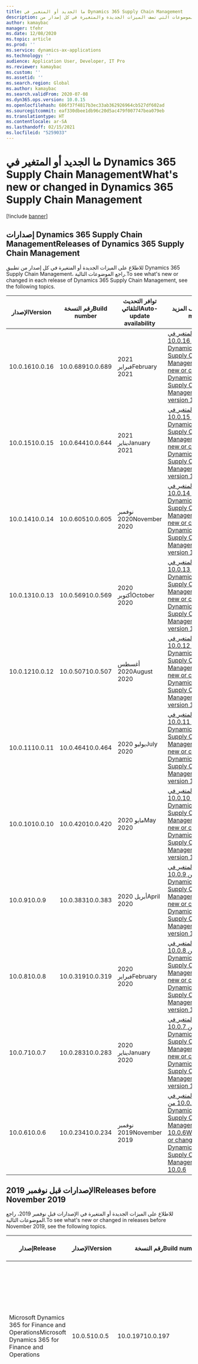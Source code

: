 ```yaml
---
title: ما الجديد أو المتغير في Dynamics 365 Supply Chain Management
description: يشير هذا الموضوع إلى الموضوعات التي تصف الميزات الجديدة والمتغيرة في كل إصدار من Dynamics 365 Supply Chain Management.
author: kamaybac
manager: tfehr
ms.date: 12/08/2020
ms.topic: article
ms.prod: ''
ms.service: dynamics-ax-applications
ms.technology: ''
audience: Application User, Developer, IT Pro
ms.reviewer: kamaybac
ms.custom: ''
ms.assetid: ''
ms.search.region: Global
ms.author: kamaybac
ms.search.validFrom: 2020-07-08
ms.dyn365.ops.version: 10.0.15
ms.openlocfilehash: 686f37f4817b3ec33ab362926964cb527df602ad
ms.sourcegitcommit: eaf330dbee1db96c20d5ac479f007747bea079eb
ms.translationtype: HT
ms.contentlocale: ar-SA
ms.lasthandoff: 02/15/2021
ms.locfileid: "5259033"
---
```

# <a name="whats-new-or-changed-in-dynamics-365-supply-chain-management"></a><span data-ttu-id="b2fc4-103">ما الجديد أو المتغير في Dynamics 365 Supply Chain Management</span><span class="sxs-lookup"><span data-stu-id="b2fc4-103">What's new or changed in Dynamics 365 Supply Chain Management</span></span>

[!include [banner](../includes/banner.md)]

## <a name="releases-of-dynamics-365-supply-chain-management"></a><span data-ttu-id="b2fc4-104">إصدارات Dynamics 365 Supply Chain Management</span><span class="sxs-lookup"><span data-stu-id="b2fc4-104">Releases of Dynamics 365 Supply Chain Management</span></span>

<span data-ttu-id="b2fc4-105">للاطلاع على الميزات الجديدة أو المتغيرة في كل إصدار من تطبيق Dynamics 365 Supply Chain Management، راجع الموضوعات التالية.</span><span class="sxs-lookup"><span data-stu-id="b2fc4-105">To see what's new or changed in each release of Dynamics 365 Supply Chain Management, see the following topics.</span></span>

| <span data-ttu-id="b2fc4-106">‏‏الإصدار</span><span class="sxs-lookup"><span data-stu-id="b2fc4-106">Version</span></span> | <span data-ttu-id="b2fc4-107">رقم النسخة</span><span class="sxs-lookup"><span data-stu-id="b2fc4-107">Build number</span></span> | <span data-ttu-id="b2fc4-108">توافر التحديث التلقائي</span><span class="sxs-lookup"><span data-stu-id="b2fc4-108">Auto-update availability</span></span> | <span data-ttu-id="b2fc4-109">اعرف المزيد</span><span class="sxs-lookup"><span data-stu-id="b2fc4-109">Learn more</span></span> |
|---|---|---|---|
| <span data-ttu-id="b2fc4-110">10.0.16</span><span class="sxs-lookup"><span data-stu-id="b2fc4-110">10.0.16</span></span> | <span data-ttu-id="b2fc4-111">10.0.689</span><span class="sxs-lookup"><span data-stu-id="b2fc4-111">10.0.689</span></span> | <span data-ttu-id="b2fc4-112">2021 فبراير</span><span class="sxs-lookup"><span data-stu-id="b2fc4-112">February 2021</span></span> | [<span data-ttu-id="b2fc4-113">ما الجديد والمتغير في الإصدار من 10.0.16 Dynamics 365 Supply Chain Management</span><span class="sxs-lookup"><span data-stu-id="b2fc4-113">What's new or changed in Dynamics 365 Supply Chain Management version 10.0.16</span></span>](whats-new-scm-10-0-16.md) |
| <span data-ttu-id="b2fc4-114">10.0.15</span><span class="sxs-lookup"><span data-stu-id="b2fc4-114">10.0.15</span></span> | <span data-ttu-id="b2fc4-115">10.0.644</span><span class="sxs-lookup"><span data-stu-id="b2fc4-115">10.0.644</span></span> | <span data-ttu-id="b2fc4-116">2021 يناير</span><span class="sxs-lookup"><span data-stu-id="b2fc4-116">January 2021</span></span> | [<span data-ttu-id="b2fc4-117">ما الجديد والمتغير في الإصدار من 10.0.15 Dynamics 365 Supply Chain Management</span><span class="sxs-lookup"><span data-stu-id="b2fc4-117">What's new or changed in Dynamics 365 Supply Chain Management version 10.0.15</span></span>](whats-new-scm-10-0-15.md) |
| <span data-ttu-id="b2fc4-118">10.0.14</span><span class="sxs-lookup"><span data-stu-id="b2fc4-118">10.0.14</span></span> | <span data-ttu-id="b2fc4-119">10.0.605</span><span class="sxs-lookup"><span data-stu-id="b2fc4-119">10.0.605</span></span> | <span data-ttu-id="b2fc4-120">نوفمبر 2020</span><span class="sxs-lookup"><span data-stu-id="b2fc4-120">November 2020</span></span> | [<span data-ttu-id="b2fc4-121">ما الجديد والمتغير في الإصدار من 10.0.14 Dynamics 365 Supply Chain Management</span><span class="sxs-lookup"><span data-stu-id="b2fc4-121">What's new or changed in Dynamics 365 Supply Chain Management version 10.0.14</span></span>](whats-new-scm-10-0-14.md) |
| <span data-ttu-id="b2fc4-122">10.0.13</span><span class="sxs-lookup"><span data-stu-id="b2fc4-122">10.0.13</span></span> | <span data-ttu-id="b2fc4-123">10.0.569</span><span class="sxs-lookup"><span data-stu-id="b2fc4-123">10.0.569</span></span> | <span data-ttu-id="b2fc4-124">2020 أكتوبر</span><span class="sxs-lookup"><span data-stu-id="b2fc4-124">October 2020</span></span> | [<span data-ttu-id="b2fc4-125">ما الجديد والمتغير في الإصدار من 10.0.13 Dynamics 365 Supply Chain Management</span><span class="sxs-lookup"><span data-stu-id="b2fc4-125">What's new or changed in Dynamics 365 Supply Chain Management version 10.0.13</span></span>](whats-new-scm-10-0-13.md) |
| <span data-ttu-id="b2fc4-126">10.0.12</span><span class="sxs-lookup"><span data-stu-id="b2fc4-126">10.0.12</span></span> | <span data-ttu-id="b2fc4-127">10.0.507</span><span class="sxs-lookup"><span data-stu-id="b2fc4-127">10.0.507</span></span> | <span data-ttu-id="b2fc4-128">أغسطس 2020</span><span class="sxs-lookup"><span data-stu-id="b2fc4-128">August 2020</span></span> | [<span data-ttu-id="b2fc4-129">ما الجديد والمتغير في الإصدار من 10.0.12 Dynamics 365 Supply Chain Management</span><span class="sxs-lookup"><span data-stu-id="b2fc4-129">What's new or changed in Dynamics 365 Supply Chain Management version 10.0.12</span></span>](whats-new-scm-10-0-12.md) |
| <span data-ttu-id="b2fc4-130">10.0.11</span><span class="sxs-lookup"><span data-stu-id="b2fc4-130">10.0.11</span></span> | <span data-ttu-id="b2fc4-131">10.0.464</span><span class="sxs-lookup"><span data-stu-id="b2fc4-131">10.0.464</span></span> | <span data-ttu-id="b2fc4-132">2020 يوليو</span><span class="sxs-lookup"><span data-stu-id="b2fc4-132">July 2020</span></span> | [<span data-ttu-id="b2fc4-133">ما الجديد والمتغير في الإصدار من 10.0.11 Dynamics 365 Supply Chain Management</span><span class="sxs-lookup"><span data-stu-id="b2fc4-133">What's new or changed in Dynamics 365 Supply Chain Management version 10.0.11</span></span>](whats-new-scm-10-0-11.md) |
| <span data-ttu-id="b2fc4-134">10.0.10</span><span class="sxs-lookup"><span data-stu-id="b2fc4-134">10.0.10</span></span> | <span data-ttu-id="b2fc4-135">10.0.420</span><span class="sxs-lookup"><span data-stu-id="b2fc4-135">10.0.420</span></span> | <span data-ttu-id="b2fc4-136">2020 مايو</span><span class="sxs-lookup"><span data-stu-id="b2fc4-136">May 2020</span></span> | [<span data-ttu-id="b2fc4-137">ما الجديد والمتغير في الإصدار من 10.0.10 Dynamics 365 Supply Chain Management</span><span class="sxs-lookup"><span data-stu-id="b2fc4-137">What's new or changed in Dynamics 365 Supply Chain Management version 10.0.10</span></span>](whats-new-scm-10-0-10.md) |
| <span data-ttu-id="b2fc4-138">10.0.9</span><span class="sxs-lookup"><span data-stu-id="b2fc4-138">10.0.9</span></span>  | <span data-ttu-id="b2fc4-139">10.0.383</span><span class="sxs-lookup"><span data-stu-id="b2fc4-139">10.0.383</span></span> | <span data-ttu-id="b2fc4-140">2020 أبريل</span><span class="sxs-lookup"><span data-stu-id="b2fc4-140">April 2020</span></span> | [<span data-ttu-id="b2fc4-141">ما الجديد والمتغير في الإصدار من 10.0.9 Dynamics 365 Supply Chain Management</span><span class="sxs-lookup"><span data-stu-id="b2fc4-141">What's new or changed in Dynamics 365 Supply Chain Management version 10.0.9</span></span>](whats-new-scm-10-0-9.md) |
| <span data-ttu-id="b2fc4-142">10.0.8</span><span class="sxs-lookup"><span data-stu-id="b2fc4-142">10.0.8</span></span>  | <span data-ttu-id="b2fc4-143">10.0.319</span><span class="sxs-lookup"><span data-stu-id="b2fc4-143">10.0.319</span></span> | <span data-ttu-id="b2fc4-144">2020 فبراير</span><span class="sxs-lookup"><span data-stu-id="b2fc4-144">February 2020</span></span> | [<span data-ttu-id="b2fc4-145">ما الجديد والمتغير في الإصدار من 10.0.8 Dynamics 365 Supply Chain Management</span><span class="sxs-lookup"><span data-stu-id="b2fc4-145">What's new or changed in Dynamics 365 Supply Chain Management version 10.0.8</span></span>](whats-new-scm-10-0-8.md) |
| <span data-ttu-id="b2fc4-146">10.0.7</span><span class="sxs-lookup"><span data-stu-id="b2fc4-146">10.0.7</span></span>  | <span data-ttu-id="b2fc4-147">10.0.283</span><span class="sxs-lookup"><span data-stu-id="b2fc4-147">10.0.283</span></span> | <span data-ttu-id="b2fc4-148">2020 يناير</span><span class="sxs-lookup"><span data-stu-id="b2fc4-148">January 2020</span></span> | [<span data-ttu-id="b2fc4-149">ما الجديد والمتغير في الإصدار من 10.0.7 Dynamics 365 Supply Chain Management</span><span class="sxs-lookup"><span data-stu-id="b2fc4-149">What's new or changed in Dynamics 365 Supply Chain Management version 10.0.7</span></span>](whats-new-scm-10-0-7.md) |
| <span data-ttu-id="b2fc4-150">10.0.6</span><span class="sxs-lookup"><span data-stu-id="b2fc4-150">10.0.6</span></span>  | <span data-ttu-id="b2fc4-151">10.0.234</span><span class="sxs-lookup"><span data-stu-id="b2fc4-151">10.0.234</span></span> | <span data-ttu-id="b2fc4-152">نوفمبر 2019</span><span class="sxs-lookup"><span data-stu-id="b2fc4-152">November 2019</span></span>  | [<span data-ttu-id="b2fc4-153">ما الجديد أو المتغير‬ في الإصدار 10.0.6 من Dynamics 365 Supply Chain Management 10.0.6</span><span class="sxs-lookup"><span data-stu-id="b2fc4-153">What's new or changed in Dynamics 365 Supply Chain Management 10.0.6</span></span>](whats-new-scm-10-0-6.md) |

## <a name="releases-before-november-2019"></a><span data-ttu-id="b2fc4-154">الإصدارات قبل نوفمبر 2019</span><span class="sxs-lookup"><span data-stu-id="b2fc4-154">Releases before November 2019</span></span>

<span data-ttu-id="b2fc4-155">للاطلاع على الميزات الجديدة أو المتغيرة في الإصدارات قبل نوفمبر 2019، راجع الموضوعات التالية.</span><span class="sxs-lookup"><span data-stu-id="b2fc4-155">To see what's new or changed in releases before November 2019, see the following topics.</span></span>

| <span data-ttu-id="b2fc4-156">إصدار</span><span class="sxs-lookup"><span data-stu-id="b2fc4-156">Release</span></span> | <span data-ttu-id="b2fc4-157">الإصدار</span><span class="sxs-lookup"><span data-stu-id="b2fc4-157">Version</span></span> | <span data-ttu-id="b2fc4-158">رقم النسخة</span><span class="sxs-lookup"><span data-stu-id="b2fc4-158">Build number</span></span> | <span data-ttu-id="b2fc4-159">التوفر</span><span class="sxs-lookup"><span data-stu-id="b2fc4-159">Availability</span></span> | <span data-ttu-id="b2fc4-160">معرفة المزيد</span><span class="sxs-lookup"><span data-stu-id="b2fc4-160">Learn more</span></span> |
|---|---|---|---|---|
| <span data-ttu-id="b2fc4-161">Microsoft Dynamics 365 for Finance and Operations</span><span class="sxs-lookup"><span data-stu-id="b2fc4-161">Microsoft Dynamics 365 for Finance and Operations</span></span>                     | <span data-ttu-id="b2fc4-162">10.0.5</span><span class="sxs-lookup"><span data-stu-id="b2fc4-162">10.0.5</span></span>      | <span data-ttu-id="b2fc4-163">10.0.197</span><span class="sxs-lookup"><span data-stu-id="b2fc4-163">10.0.197</span></span>         | <span data-ttu-id="b2fc4-164">2019 أكتوبر</span><span class="sxs-lookup"><span data-stu-id="b2fc4-164">October 2019</span></span>     | [<span data-ttu-id="b2fc4-165">ما الجديد أو المتغير في الإصدار 10.0.5 من Dynamics 365 for Finance and Operations (أكتوبر 2019)</span><span class="sxs-lookup"><span data-stu-id="b2fc4-165">What's new or changed in Dynamics 365 for Finance and Operations version 10.0.5 (October 2019)</span></span>](../../fin-ops-core/fin-ops/get-started/whats-new-changed-10-0-5.md)                 |
| <span data-ttu-id="b2fc4-166">Microsoft Dynamics 365 for Finance and Operations</span><span class="sxs-lookup"><span data-stu-id="b2fc4-166">Microsoft Dynamics 365 for Finance and Operations</span></span>                     | <span data-ttu-id="b2fc4-167">10.0.4</span><span class="sxs-lookup"><span data-stu-id="b2fc4-167">10.0.4</span></span>      | <span data-ttu-id="b2fc4-168">10.0.136</span><span class="sxs-lookup"><span data-stu-id="b2fc4-168">10.0.136</span></span>         | <span data-ttu-id="b2fc4-169">يوليو 2019</span><span class="sxs-lookup"><span data-stu-id="b2fc4-169">July 2019</span></span>        | [<span data-ttu-id="b2fc4-170">ما الجديد أو المتغير في الإصدار 10.0.4 من Dynamics 365 for Finance and Operations (يوليو 2019)</span><span class="sxs-lookup"><span data-stu-id="b2fc4-170">What's new or changed in Dynamics 365 for Finance and Operations version 10.0.4 (July 2019)</span></span>](../../fin-ops-core/fin-ops/get-started/whats-new-changed-10-0-4.md)                    |
| <span data-ttu-id="b2fc4-171">Microsoft Dynamics 365 for Finance and Operations</span><span class="sxs-lookup"><span data-stu-id="b2fc4-171">Microsoft Dynamics 365 for Finance and Operations</span></span>                     | <span data-ttu-id="b2fc4-172">10.0.3</span><span class="sxs-lookup"><span data-stu-id="b2fc4-172">10.0.3</span></span>      | <span data-ttu-id="b2fc4-173">10.0.107</span><span class="sxs-lookup"><span data-stu-id="b2fc4-173">10.0.107</span></span>         | <span data-ttu-id="b2fc4-174">2019 يونيو</span><span class="sxs-lookup"><span data-stu-id="b2fc4-174">June 2019</span></span>        | [<span data-ttu-id="b2fc4-175">ما الجديد أو المتغير في الإصدار 10.0.3 من Dynamics 365 for Finance and Operations (يونيو 2019)</span><span class="sxs-lookup"><span data-stu-id="b2fc4-175">What's new or changed in Dynamics 365 for Finance and Operations version 10.0.3 (June 2019)</span></span>](../../fin-ops-core/fin-ops/get-started/whats-new-changed-10-0-3.md)                    |
| <span data-ttu-id="b2fc4-176">Microsoft Dynamics 365 for Finance and Operations</span><span class="sxs-lookup"><span data-stu-id="b2fc4-176">Microsoft Dynamics 365 for Finance and Operations</span></span>                     | <span data-ttu-id="b2fc4-177">10.0.2</span><span class="sxs-lookup"><span data-stu-id="b2fc4-177">10.0.2</span></span>      | <span data-ttu-id="b2fc4-178">10.0.80</span><span class="sxs-lookup"><span data-stu-id="b2fc4-178">10.0.80</span></span>          | <span data-ttu-id="b2fc4-179">2019 مايو</span><span class="sxs-lookup"><span data-stu-id="b2fc4-179">May 2019</span></span>         | [<span data-ttu-id="b2fc4-180">ما الجديد أو المتغير في الإصدار 10.0.2 من Dynamics 365 for Finance and Operations (مايو 2019)</span><span class="sxs-lookup"><span data-stu-id="b2fc4-180">What's new or changed in Dynamics 365 for Finance and Operations version 10.0.2 (May 2019)</span></span>](../../fin-ops-core/fin-ops/get-started/whats-new-changed-10-0-2.md)                     |
| <span data-ttu-id="b2fc4-181">Microsoft Dynamics 365 for Finance and Operations</span><span class="sxs-lookup"><span data-stu-id="b2fc4-181">Microsoft Dynamics 365 for Finance and Operations</span></span>                     | <span data-ttu-id="b2fc4-182">10.0.1</span><span class="sxs-lookup"><span data-stu-id="b2fc4-182">10.0.1</span></span>      | <span data-ttu-id="b2fc4-183">10.0.51</span><span class="sxs-lookup"><span data-stu-id="b2fc4-183">10.0.51</span></span>          | <span data-ttu-id="b2fc4-184">2019 أبريل</span><span class="sxs-lookup"><span data-stu-id="b2fc4-184">April 2019</span></span>       | [<span data-ttu-id="b2fc4-185">ما الجديد أو المتغير في الإصدار 10.0.1 من Dynamics 365 for Finance and Operations (أبريل 2019)</span><span class="sxs-lookup"><span data-stu-id="b2fc4-185">What's new or changed in Dynamics 365 for Finance and Operations version 10.0.1 (April 2019)</span></span>](../../fin-ops-core/fin-ops/get-started/whats-new-changed-10-0-1.md)                   |
| <span data-ttu-id="b2fc4-186">Microsoft Dynamics 365 for Finance and Operations</span><span class="sxs-lookup"><span data-stu-id="b2fc4-186">Microsoft Dynamics 365 for Finance and Operations</span></span>                     | <span data-ttu-id="b2fc4-187">10.0</span><span class="sxs-lookup"><span data-stu-id="b2fc4-187">10.0</span></span>        | <span data-ttu-id="b2fc4-188">10.0.8</span><span class="sxs-lookup"><span data-stu-id="b2fc4-188">10.0.8</span></span>           | <span data-ttu-id="b2fc4-189">2019 أبريل</span><span class="sxs-lookup"><span data-stu-id="b2fc4-189">April 2019</span></span>       | [<span data-ttu-id="b2fc4-190">ما الجديد أو المتغير في الإصدار 10.0 من Finance and Operations (أبريل 2019)</span><span class="sxs-lookup"><span data-stu-id="b2fc4-190">What's new or changed in Finance and Operations version 10.0 (April 2019)</span></span>](../../fin-ops-core/fin-ops/get-started/whats-new-changed-10-0-1.md)                                      |
| <span data-ttu-id="b2fc4-191">Microsoft Dynamics 365 for Finance and Operations</span><span class="sxs-lookup"><span data-stu-id="b2fc4-191">Microsoft Dynamics 365 for Finance and Operations</span></span>                     | <span data-ttu-id="b2fc4-192">8.1.3</span><span class="sxs-lookup"><span data-stu-id="b2fc4-192">8.1.3</span></span>       | <span data-ttu-id="b2fc4-193">8.1.227</span><span class="sxs-lookup"><span data-stu-id="b2fc4-193">8.1.227</span></span>          | <span data-ttu-id="b2fc4-194">يناير 2019</span><span class="sxs-lookup"><span data-stu-id="b2fc4-194">January 2019</span></span>     | [<span data-ttu-id="b2fc4-195">ما الجديد أو المتغير في الإصدار 8.1.3 من Dynamics 365 for Finance and Operations (يناير 2019)</span><span class="sxs-lookup"><span data-stu-id="b2fc4-195">What's new or changed in Dynamics 365 for Finance and Operations version 8.1.3 (January 2019)</span></span>](../../fin-ops-core/fin-ops/get-started/whats-new-changed-8-1-3.md)                   |
| <span data-ttu-id="b2fc4-196">Microsoft Dynamics 365 for Finance and Operations</span><span class="sxs-lookup"><span data-stu-id="b2fc4-196">Microsoft Dynamics 365 for Finance and Operations</span></span>                     | <span data-ttu-id="b2fc4-197">8.1.2</span><span class="sxs-lookup"><span data-stu-id="b2fc4-197">8.1.2</span></span>       | <span data-ttu-id="b2fc4-198">8.1.195</span><span class="sxs-lookup"><span data-stu-id="b2fc4-198">8.1.195</span></span>          | <span data-ttu-id="b2fc4-199">2018 ديسمبر</span><span class="sxs-lookup"><span data-stu-id="b2fc4-199">December 2018</span></span>    | [<span data-ttu-id="b2fc4-200">ما الجديد أو المتغير في الإصدار 8.1.2 من Dynamics 365 for Finance and Operations (ديسمبر 2018)</span><span class="sxs-lookup"><span data-stu-id="b2fc4-200">What's new or changed in Dynamics 365 for Finance and Operations version 8.1.2 (December 2018)</span></span>](../../fin-ops-core/fin-ops/get-started/whats-new-changed-8-1-2.md)                  |
| <span data-ttu-id="b2fc4-201">Microsoft Dynamics 365 for Finance and Operations</span><span class="sxs-lookup"><span data-stu-id="b2fc4-201">Microsoft Dynamics 365 for Finance and Operations</span></span>                     | <span data-ttu-id="b2fc4-202">8.1.1</span><span class="sxs-lookup"><span data-stu-id="b2fc4-202">8.1.1</span></span>       | <span data-ttu-id="b2fc4-203">8.1.170</span><span class="sxs-lookup"><span data-stu-id="b2fc4-203">8.1.170</span></span>          | <span data-ttu-id="b2fc4-204">2018 أكتوبر</span><span class="sxs-lookup"><span data-stu-id="b2fc4-204">October 2018</span></span>     | [<span data-ttu-id="b2fc4-205">ما الجديد أو المتغير في الإصدار 8.1.1 من Dynamics 365 for Finance and Operations (أكتوبر 2018)</span><span class="sxs-lookup"><span data-stu-id="b2fc4-205">What's new or changed in Dynamics 365 for Finance and Operations version 8.1.1 (October 2018)</span></span>](../../fin-ops-core/fin-ops/get-started/whats-new-changed-8-1-1.md)                   |
| <span data-ttu-id="b2fc4-206">Microsoft Dynamics 365 for Finance and Operations</span><span class="sxs-lookup"><span data-stu-id="b2fc4-206">Microsoft Dynamics 365 for Finance and Operations</span></span>                     | <span data-ttu-id="b2fc4-207">8.1</span><span class="sxs-lookup"><span data-stu-id="b2fc4-207">8.1</span></span>         | <span data-ttu-id="b2fc4-208">8.1.136</span><span class="sxs-lookup"><span data-stu-id="b2fc4-208">8.1.136</span></span>          | <span data-ttu-id="b2fc4-209">2018 أكتوبر</span><span class="sxs-lookup"><span data-stu-id="b2fc4-209">October 2018</span></span>     | [<span data-ttu-id="b2fc4-210">ما الجديد أو المتغير في الإصدار 8.1 من Dynamics 365 for Finance and Operations (أكتوبر 2018)</span><span class="sxs-lookup"><span data-stu-id="b2fc4-210">What's new or changed in Dynamics 365 for Finance and Operations version 8.1 (October 2018)</span></span>](../../fin-ops-core/fin-ops/get-started/whats-new-changed-8-1-october-2018.md)          |
| <span data-ttu-id="b2fc4-211">Microsoft Dynamics 365 for Finance and Operations</span><span class="sxs-lookup"><span data-stu-id="b2fc4-211">Microsoft Dynamics 365 for Finance and Operations</span></span>                     | <span data-ttu-id="b2fc4-212">8.0</span><span class="sxs-lookup"><span data-stu-id="b2fc4-212">8.0</span></span>         | <span data-ttu-id="b2fc4-213">8.0.30, 8.0.35</span><span class="sxs-lookup"><span data-stu-id="b2fc4-213">8.0.30, 8.0.35</span></span>   | <span data-ttu-id="b2fc4-214">2018 أبريل</span><span class="sxs-lookup"><span data-stu-id="b2fc4-214">April 2018</span></span>       | [<span data-ttu-id="b2fc4-215">ما الجديد أو المتغير في الإصدار 8.0 من Dynamics 365 for Finance and Operations (أبريل 2018)</span><span class="sxs-lookup"><span data-stu-id="b2fc4-215">What's new or changed in Dynamics 365 for Finance and Operations version 8.0 (April 2018)</span></span>](../../fin-ops-core/fin-ops/get-started/whats-new-changed-8-0-april-2018.md)              |
| <span data-ttu-id="b2fc4-216">Microsoft Dynamics 365 for Finance and Operations, Enterprise edition</span><span class="sxs-lookup"><span data-stu-id="b2fc4-216">Microsoft Dynamics 365 for Finance and Operations, Enterprise edition</span></span> | <span data-ttu-id="b2fc4-217">7.3</span><span class="sxs-lookup"><span data-stu-id="b2fc4-217">7.3</span></span>         | <span data-ttu-id="b2fc4-218">7.3.11971.56116</span><span class="sxs-lookup"><span data-stu-id="b2fc4-218">7.3.11971.56116</span></span>  | <span data-ttu-id="b2fc4-219">2017 ديسمبر</span><span class="sxs-lookup"><span data-stu-id="b2fc4-219">December 2017</span></span>    | [<span data-ttu-id="b2fc4-220">ما الجديد أو المتغير في Dynamics 365 for Finance and Operations, Enterprise edition 7.3</span><span class="sxs-lookup"><span data-stu-id="b2fc4-220">What's new or changed in Dynamics 365 for Finance and Operations, Enterprise edition 7.3</span></span>](../../fin-ops-core/fin-ops/get-started/whats-new-application-7.3-update.md)               |
| <span data-ttu-id="b2fc4-221">Microsoft Dynamics 365 for Finance and Operations, Enterprise edition</span><span class="sxs-lookup"><span data-stu-id="b2fc4-221">Microsoft Dynamics 365 for Finance and Operations, Enterprise edition</span></span> | <span data-ttu-id="b2fc4-222">2017 يوليو</span><span class="sxs-lookup"><span data-stu-id="b2fc4-222">July 2017</span></span>   | <span data-ttu-id="b2fc4-223">7.2.11792.56024</span><span class="sxs-lookup"><span data-stu-id="b2fc4-223">7.2.11792.56024</span></span>  | <span data-ttu-id="b2fc4-224">2017 يونيو</span><span class="sxs-lookup"><span data-stu-id="b2fc4-224">June 2017</span></span>        | [<span data-ttu-id="b2fc4-225">ما الجديد أو المتغير في Dynamics 365 for Finance and Operations, Enterprise edition (يوليو 2017)</span><span class="sxs-lookup"><span data-stu-id="b2fc4-225">What's new or changed in Dynamics 365 for Finance and Operations, Enterprise edition (July 2017)</span></span>](../../fin-ops-core/fin-ops/get-started/whats-new-application-july-2017-update.md) |
| <span data-ttu-id="b2fc4-226">Microsoft Dynamics 365 for Operations</span><span class="sxs-lookup"><span data-stu-id="b2fc4-226">Microsoft Dynamics 365 for Operations</span></span>                                 | <span data-ttu-id="b2fc4-227">1611</span><span class="sxs-lookup"><span data-stu-id="b2fc4-227">1611</span></span>        | <span data-ttu-id="b2fc4-228">7.1.1541.3036</span><span class="sxs-lookup"><span data-stu-id="b2fc4-228">7.1.1541.3036</span></span>    | <span data-ttu-id="b2fc4-229">نوفمبر 2016</span><span class="sxs-lookup"><span data-stu-id="b2fc4-229">November 2016</span></span>    | [<span data-ttu-id="b2fc4-230">ما الجديد أو المتغير في الإصدار 1611 من Dynamics 365 for Operations (نوفمبر 2016)</span><span class="sxs-lookup"><span data-stu-id="b2fc4-230">What's new or changed in Dynamics 365 for Operations version 1611 (November 2016)</span></span>](../../fin-ops-core/fin-ops/get-started/whats-new-dynamics-365-operations-1611.md)                |
| <span data-ttu-id="b2fc4-231">Microsoft Dynamics AX</span><span class="sxs-lookup"><span data-stu-id="b2fc4-231">Microsoft Dynamics AX</span></span>                                                 | <span data-ttu-id="b2fc4-232">7.0.1</span><span class="sxs-lookup"><span data-stu-id="b2fc4-232">7.0.1</span></span>       | <span data-ttu-id="b2fc4-233">7.0.1265.23014</span><span class="sxs-lookup"><span data-stu-id="b2fc4-233">7.0.1265.23014</span></span>   | <span data-ttu-id="b2fc4-234">2016 مايو</span><span class="sxs-lookup"><span data-stu-id="b2fc4-234">May 2016</span></span>         | [<span data-ttu-id="b2fc4-235">ما الجديد أو المتغير في الإصدار 7.0.1 من تطبيق Dynamics AX (مايو 2016)</span><span class="sxs-lookup"><span data-stu-id="b2fc4-235">What's new or changed in Dynamics AX application version 7.0.1 (May 2016)</span></span>](../../fin-ops-core/fin-ops/get-started/whats-new-changed-application-version-7-0-1-may-2016.md)          |
| <span data-ttu-id="b2fc4-236">Microsoft Dynamics AX</span><span class="sxs-lookup"><span data-stu-id="b2fc4-236">Microsoft Dynamics AX</span></span>                                                 | <span data-ttu-id="b2fc4-237">7.0</span><span class="sxs-lookup"><span data-stu-id="b2fc4-237">7.0</span></span>         | <span data-ttu-id="b2fc4-238">7.0.1265.3015</span><span class="sxs-lookup"><span data-stu-id="b2fc4-238">7.0.1265.3015</span></span>    | <span data-ttu-id="b2fc4-239">2016 فبراير</span><span class="sxs-lookup"><span data-stu-id="b2fc4-239">February 2016</span></span>    | [<span data-ttu-id="b2fc4-240">ما الجديد أو المتغير في Dynamics AX 7.0 (فبراير 2016)</span><span class="sxs-lookup"><span data-stu-id="b2fc4-240">What's new or changed in Dynamics AX 7.0 (February 2016)</span></span>](../../fin-ops-core/fin-ops/get-started/whats-new-changed-7-0-february-2016.md)                                            |


[!INCLUDE[footer-include](../../includes/footer-banner.md)]